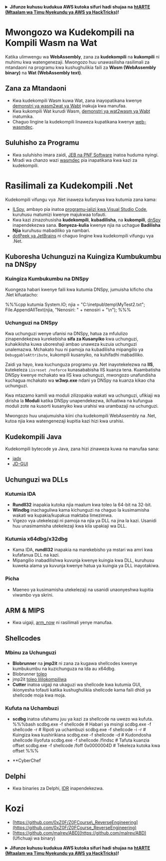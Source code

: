<details>

<summary><strong>Jifunze kuhusu kudukua AWS kutoka sifuri hadi shujaa na</strong> <a href="https://training.hacktricks.xyz/courses/arte"><strong>htARTE (Mtaalam wa Timu Nyekundu ya AWS ya HackTricks)</strong></a><strong>!</strong></summary>

Njia nyingine za kusaidia HackTricks:

* Ikiwa unataka kuona **kampuni yako inatangazwa kwenye HackTricks** au **kupakua HackTricks kwa PDF** Angalia [**MPANGO WA KUJIUNGA**](https://github.com/sponsors/carlospolop)!
* Pata [**swag rasmi ya PEASS & HackTricks**](https://peass.creator-spring.com)
* Gundua [**Familia ya PEASS**](https://opensea.io/collection/the-peass-family), mkusanyiko wetu wa kipekee wa [**NFTs**](https://opensea.io/collection/the-peass-family)
* **Jiunge na** 💬 [**Kikundi cha Discord**](https://discord.gg/hRep4RUj7f) au [**kikundi cha telegram**](https://t.me/peass) au **tufuate** kwenye **Twitter** 🐦 [**@carlospolopm**](https://twitter.com/hacktricks_live)**.**
* **Shiriki mbinu zako za kudukua kwa kuwasilisha PR kwa** [**HackTricks**](https://github.com/carlospolop/hacktricks) na [**HackTricks Cloud**](https://github.com/carlospolop/hacktricks-cloud) repos za github.

</details>

# Mwongozo wa Kudekompili na Kompili Wasm na Wat

Katika ulimwengu wa **WebAssembly**, zana za **kudekompili** na **kukompili** ni muhimu kwa watengenezaji. Mwongozo huu unawasilisha rasilimali za mtandaoni na programu kwa kushughulikia faili za **Wasm (WebAssembly binary)** na **Wat (WebAssembly text)**.

## Zana za Mtandaoni

- Kwa kudekompili Wasm kuwa Wat, zana inayopatikana kwenye [demonstri ya wasm2wat ya Wabt](https://webassembly.github.io/wabt/demo/wasm2wat/index.html) inakuja kwa manufaa.
- Kwa kukompili Wat kurudi Wasm, [demonstri ya wat2wasm ya Wabt](https://webassembly.github.io/wabt/demo/wat2wasm/) inatumika.
- Chaguo lingine la kudekompili linaweza kupatikana kwenye [web-wasmdec](https://wwwg.github.io/web-wasmdec/).

## Suluhisho za Programu

- Kwa suluhisho imara zaidi, [JEB na PNF Software](https://www.pnfsoftware.com/jeb/demo) inatoa huduma nyingi.
- Mradi wa chanzo wazi [wasmdec](https://github.com/wwwg/wasmdec) pia inapatikana kwa kazi za kudekompili.

# Rasilimali za Kudekompili .Net

Kudekompili vifungu vya .Net inaweza kufanywa kwa kutumia zana kama:

- [ILSpy](https://github.com/icsharpcode/ILSpy), ambayo pia inatoa [programu-jalizi kwa Visual Studio Code](https://github.com/icsharpcode/ilspy-vscode), kuruhusu matumizi kwenye majukwaa tofauti.
- Kwa kazi zinazohusisha **kudekompili**, **kubadilisha**, na **kukompili**, [dnSpy](https://github.com/0xd4d/dnSpy/releases) inapendekezwa sana. **Bonyeza-kulia** kwenye njia na uchague **Badilisha Njia** kuruhusu mabadiliko ya nambari.
- [dotPeek ya JetBrains](https://www.jetbrains.com/es-es/decompiler/) ni chaguo lingine kwa kudekompili vifungu vya .Net.

## Kuboresha Uchunguzi na Kuingiza Kumbukumbu na DNSpy

### Kuingiza Kumbukumbu na DNSpy
Kuongeza habari kwenye faili kwa kutumia DNSpy, jumuisha kificho cha .Net kifuatacho:

%%%cpp
kutumia System.IO;
njia = "C:\\inetpub\\temp\\MyTest2.txt";
File.AppendAllText(njia, "Nenosiri: " + nenosiri + "\n");
%%%

### Uchunguzi na DNSpy
Kwa uchunguzi wenye ufanisi na DNSpy, hatua za mfululizo zinapendekezwa kurekebisha **sifa za Kusanyiko** kwa uchunguzi, kuhakikisha kuwa uboreshaji ambao unaweza kuzuia uchunguzi unalemazwa. Mchakato huu ni pamoja na kubadilisha mipangilio ya `DebuggableAttribute`, kukompili kusanyiko, na kuhifadhi mabadiliko.

Zaidi ya hayo, kwa kuchunguza programu ya .Net inayotekelezwa na **IIS**, kutekeleza `iisreset /noforce` kunasababisha IIS kuanza tena. Kuambatisha DNSpy kwenye mchakato wa IIS kwa uchunguzi, mwongozo unafundisha kuchagua mchakato wa **w3wp.exe** ndani ya DNSpy na kuanza kikao cha uchunguzi.

Kwa mtazamo kamili wa moduli zilizopakia wakati wa uchunguzi, ufikiaji wa dirisha la **Moduli** katika DNSpy unapendekezwa, ikifuatiwa na kufungua moduli zote na kusorti kusanyiko kwa urahisi wa urambazaji na uchunguzi.

Mwongozo huu unajumuisha kiini cha kudekompili WebAssembly na .Net, kutoa njia kwa watengenezaji kupitia kazi hizi kwa urahisi.

## **Kudekompili Java**
Kudekompili bytecode ya Java, zana hizi zinaweza kuwa na manufaa sana:
- [jadx](https://github.com/skylot/jadx)
- [JD-GUI](https://github.com/java-decompiler/jd-gui/releases)

## **Uchunguzi wa DLLs**
### Kutumia IDA
- **Rundll32** inapakia kutoka njia maalum kwa toleo la 64-bit na 32-bit.
- **Windbg** inachaguliwa kama kichunguzi na chaguo la kusimamisha wakati wa kupakia/kupakua maktaba limezimwa.
- Vigezo vya utekelezaji ni pamoja na njia ya DLL na jina la kazi. Usanidi huu unasimamisha utekelezaji kwa kila upakiaji wa DLL.

### Kutumia x64dbg/x32dbg
- Kama IDA, **rundll32** inapakia na marekebisho ya mstari wa amri kwa kufafanua DLL na kazi.
- Mipangilio inabadilishwa kuvunja kwenye kuingia kwa DLL, kuruhusu kuweka alama ya kuvunja kwenye hatua ya kuingia ya DLL inayotakiwa.

### Picha
- Maeneo ya kusimamisha utekelezaji na usanidi unaonyeshwa kupitia viwambo vya skrini.

## **ARM & MIPS**
- Kwa uigaji, [arm_now](https://github.com/nongiach/arm_now) ni rasilimali yenye manufaa.

## **Shellcodes**
### Mbinu za Uchunguzi
- **Blobrunner** na **jmp2it** ni zana za kugawa shellcodes kwenye kumbukumbu na kuzichunguza na Ida au x64dbg.
- Blobrunner [toleo](https://github.com/OALabs/BlobRunner/releases/tag/v0.0.5)
- jmp2it [toleo lililokompiliwa](https://github.com/adamkramer/jmp2it/releases/)
- **Cutter** inatoa uigaji na ukaguzi wa shellcode kwa kutumia GUI, ikionyesha tofauti katika kushughulikia shellcode kama faili dhidi ya shellcode moja kwa moja.

### Kufuta na Uchambuzi
- **scdbg** inatoa ufahamu juu ya kazi za shellcode na uwezo wa kufuta.
%%%bash
scdbg.exe -f shellcode # Habari ya msingi
scdbg.exe -f shellcode -r # Ripoti ya uchambuzi
scdbg.exe -f shellcode -i -r # Kuingiza kwa kushirikiana
scdbg.exe -f shellcode -d # Kudondosha shellcode iliyofuta
scdbg.exe -f shellcode /findsc # Tafuta kuanzia offset
scdbg.exe -f shellcode /foff 0x0000004D # Tekeleza kutoka kwa offset
%%%

- **CyberChef
## **Delphi**
- Kwa binaries za Delphi, [IDR](https://github.com/crypto2011/IDR) inapendekezwa.


# Kozi

* [https://github.com/0xZ0F/Z0FCourse\_ReverseEngineering](https://github.com/0xZ0F/Z0FCourse_ReverseEngineering)
* [https://github.com/malrev/ABD](https://github.com/malrev/ABD) \(Ufichuaji wa binary\)



<details>

<summary><strong>Jifunze kuhusu kudukua AWS kutoka sifuri hadi shujaa na</strong> <a href="https://training.hacktricks.xyz/courses/arte"><strong>htARTE (Mtaalam wa Timu Nyekundu ya AWS ya HackTricks)</strong></a><strong>!</strong></summary>

Njia nyingine za kusaidia HackTricks:

* Ikiwa unataka kuona **kampuni yako inatangazwa kwenye HackTricks** au **kupakua HackTricks kwa muundo wa PDF** Angalia [**MPANGO WA KUJIUNGA**](https://github.com/sponsors/carlospolop)!
* Pata [**swag rasmi wa PEASS & HackTricks**](https://peass.creator-spring.com)
* Gundua [**The PEASS Family**](https://opensea.io/collection/the-peass-family), mkusanyiko wetu wa [**NFTs**](https://opensea.io/collection/the-peass-family) ya kipekee
* **Jiunge na** 💬 [**Kikundi cha Discord**](https://discord.gg/hRep4RUj7f) au [**kikundi cha telegram**](https://t.me/peass) au **tufuate** kwenye **Twitter** 🐦 [**@carlospolopm**](https://twitter.com/hacktricks_live)**.**
* **Shiriki mbinu zako za kudukua kwa kuwasilisha PRs kwenye** [**HackTricks**](https://github.com/carlospolop/hacktricks) na [**HackTricks Cloud**](https://github.com/carlospolop/hacktricks-cloud) github repos.

</details>
